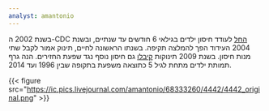 ```yaml
---
analyst: amantonio
---
```


בשנת 2002 ה-CDC [החל](https://www.cdc.gov/mmwr/preview/mmwrhtml/mm5738a2.htm) לעודד חיסון ילדים בגילאי 6 חודשים עד שנתיים, ובשנת 2004 העידוד הפך להמלצה תקיפה. בשנתו הראשונה לחיים, תינוק אמור לקבל שתי מנות חיסון. בשנת 2009 תינוקות [קיבלו](https://www.cdc.gov/h1n1flu/vaccination/public/vaccination_qa_pub.htm) גם חיסון נוסף נגד שפעת החזירים. הנה גרף תמותת ילדים מתחת לגיל 5 כתוצאה משפעת בתקופה שבין 1996 ועד 2014.

{{< figure src="https://ic.pics.livejournal.com/amantonio/68333260/4442/4442_original.png" >}}
